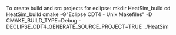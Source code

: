 



To create build and src projects for eclipse:
mkdir HeatSim_build
cd HeatSim_build
cmake -G"Eclipse CDT4 - Unix Makefiles" -D CMAKE_BUILD_TYPE=Debug -DECLIPSE_CDT4_GENERATE_SOURCE_PROJECT=TRUE ../HeatSim

